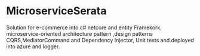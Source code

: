 # MicroserviceSerata
Solution  for  e-commerce into  c# netcore and entity Framekork, microservice-oriented architecture pattern ,design patterns CQRS,MediatorCommand and Dependency Injector,
Unit tests and deployed  into  azure and logger.
